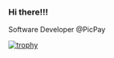 ### Hi there!!!

Software Developer @PicPay

[![trophy](https://github-profile-trophy.vercel.app/?username=kaiostricker&row=2&rank=A,AA,AAA,S,SS,SSS,SECRET&theme=gruvbox&no-frame=true)](https://github.com/ryo-ma/github-profile-trophy)

<!--
**kaiostricker/kaiostricker** is a ✨ _special_ ✨ repository because its `README.md` (this file) appears on your GitHub profile.

https://github-profile-trophy.vercel.app/?username=ryo-ma&row=2

Here are some ideas to get you started:

- 🔭 I’m currently working on ...
- 🌱 I’m currently learning ...
- 👯 I’m looking to collaborate on ...
- 🤔 I’m looking for help with ...
- 
10.136.219.237:8080 Ask me about ...
- 📫 How to reach me: ...
- ### Hi there  ********
- ⚡ Fun fact: ...
-->
